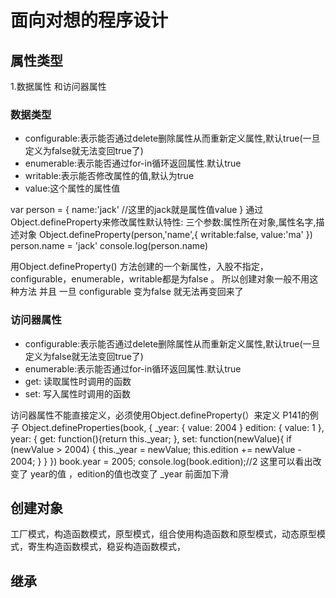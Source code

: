 # 面向对想的程序设计

## 属性类型

1.数据属性 和访问器属性

### 数据类型

* configurable:表示能否通过delete删除属性从而重新定义属性,默认true(一旦定义为false就无法变回true了)
* enumerable:表示能否通过for-in循环返回属性.默认true
* writable:表示能否修改属性的值,默认为true
* value:这个属性的属性值

var person = {
    name:'jack' //这里的jack就是属性值value
}
通过Object.defineProperty来修改属性默认特性:
三个参数:属性所在对象,属性名字,描述对象
Object.defineProperty(person,'name',{
    writable:false,
    value:'ma'
})
person.name = 'jack'
console.log(person.name)

用Object.defineProperty() 方法创建的一个新属性，入股不指定，configurable，enumerable，writable都是为false 。 所以创建对象一般不用这种方法
并且 一旦 configurable 变为false 就无法再变回来了

### 访问器属性

* configurable:表示能否通过delete删除属性从而重新定义属性,默认true(一旦定义为false就无法变回true了)
* enumerable:表示能否通过for-in循环返回属性.默认true
* get: 读取属性时调用的函数
* set: 写入属性时调用的函数

访问器属性不能直接定义，必须使用Object.defineProperty(）来定义 P141的例子
Object.defineProperties(book, {
    _year: {
        value: 2004
    }
    edition: {
        value: 1
    },
    year: {
        get: function(){return this._year;
    },
    set: function(newValue){
        if (newValue > 2004) {
            this._year = newValue;
            this.edition += newValue - 2004;
        }
    }
})
book.year = 2005; console.log(book.edition);//2
这里可以看出改变了 year的值 ，edition的值也改变了
_year 前面加下滑

## 创建对象

工厂模式，构造函数模式，原型模式，组合使用构造函数和原型模式，动态原型模式，寄生构造函数模式，稳妥构造函数模式，

## 继承

